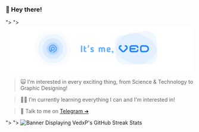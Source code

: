 ### 👋 Hey there!

<picture>
  <source media="(prefers-color-scheme: dark)" srcset="/vpbanner.png">">
  <source media="(prefers-color-scheme: light)" srcset="/vpbanner.png">">
  <img alt="Banner Saying; It's me, Ved!" src="/vpbanner.png">
</picture>

> 🙀 I’m interested in every exciting thing, from Science & Technology to Graphic Designing!

> 👨‍🎓 I’m currently learning everything I can and I'm interested in!

>🤙 Talk to me on [Telegram ➜](https://t.me/VedxP)

<picture>
  <source media="(prefers-color-scheme: dark)" srcset="http://github-readme-streak-stats.herokuapp.com?user=VedxP&theme=blueberry_duo&hide_border=true">">
  <source media="(prefers-color-scheme: light)" srcset="http://github-readme-streak-stats.herokuapp.com?user=VedxP&theme=blueberry_duo&hide_border=true">">
  <img alt="Banner Displaying VedxP's GitHub Streak Stats" src="http://github-readme-streak-stats.herokuapp.com?user=VedxP&theme=blueberry_duo&hide_border=true">
</picture>
